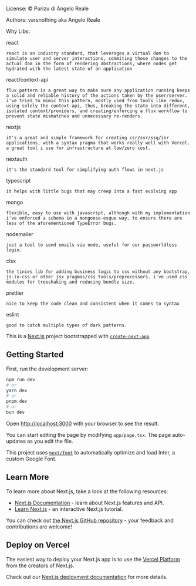 License: © Purizu di Angelo Reale

Authors: varsnothing aka Angelo Reale

Why Libs:

react

```
react is an industry standard, that leverages a virtual dom to simulate user and server interactions, commiting those changes to the actual dom in the form of rendering abstractions, where nodes get hydrated with the latest state of an application
```

react/context-api

```
flux pattern is a great way to make sure any application running keeps a solid and reliable history of the actions taken by the user/server. i've tried to mimic this pattern, mostly used from tools like redux, using solely the context api, thus, breaking the state into different, isolated context/providers, and creating/enforcing a flux workflow to prevent state mismatches and unnecessary re-renders.
```

nextjs

```
it's a great and simple framework for creating csr/ssr/ssg/isr applications, with a syntax pragma that works really well with Vercel. a great tool i use for infrastructure at low/zero cost.
```

nextauth

```
it's the standard tool for simplifying auth flows in next.js
```

typescript

```
it helps with little bugs that may creep into a fast evolving app
```

mongo

```
flexible, easy to use with javascript, although with my implementation i've enforced a schema in a mongoose-esque way, to ensure there are less of the aforementioned TypeError bugs.
```

nodemailer

```
just a tool to send emails via node, useful for our passworldless login.
```

clsx

```
the tinies lib for adding business logic to css without any bootstrap, js-in-css or other jsx pragmas/css tools/preprocessors. i've used css modules for treeshaking and reducing bundle size.
```

prettier

```
nice to keep the code clean and consistent when it comes to syntax
```

eslint

```
good to catch multiple types of dark patterns.
```

This is a [Next.js](https://nextjs.org/) project bootstrapped with [`create-next-app`](https://github.com/vercel/next.js/tree/canary/packages/create-next-app).

## Getting Started

First, run the development server:

```bash
npm run dev
# or
yarn dev
# or
pnpm dev
# or
bun dev
```

Open [http://localhost:3000](http://localhost:3000) with your browser to see the result.

You can start editing the page by modifying `app/page.tsx`. The page auto-updates as you edit the file.

This project uses [`next/font`](https://nextjs.org/docs/basic-features/font-optimization) to automatically optimize and load Inter, a custom Google Font.

## Learn More

To learn more about Next.js, take a look at the following resources:

- [Next.js Documentation](https://nextjs.org/docs) - learn about Next.js features and API.
- [Learn Next.js](https://nextjs.org/learn) - an interactive Next.js tutorial.

You can check out [the Next.js GitHub repository](https://github.com/vercel/next.js/) - your feedback and contributions are welcome!

## Deploy on Vercel

The easiest way to deploy your Next.js app is to use the [Vercel Platform](https://vercel.com/new?utm_medium=default-template&filter=next.js&utm_source=create-next-app&utm_campaign=create-next-app-readme) from the creators of Next.js.

Check out our [Next.js deployment documentation](https://nextjs.org/docs/deployment) for more details.
